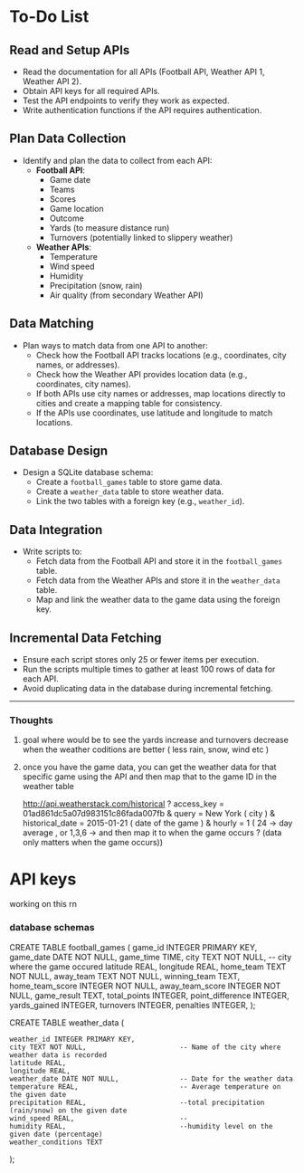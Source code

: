 # To-Do List

## Read and Setup APIs
- Read the documentation for all APIs (Football API, Weather API 1, Weather API 2).
- Obtain API keys for all required APIs.
- Test the API endpoints to verify they work as expected.
- Write authentication functions if the API requires authentication.

## Plan Data Collection
- Identify and plan the data to collect from each API:
  - **Football API**:
    - Game date
    - Teams
    - Scores
    - Game location
    - Outcome
    - Yards (to measure distance run)
    - Turnovers (potentially linked to slippery weather)
  - **Weather APIs**:
    - Temperature
    - Wind speed
    - Humidity
    - Precipitation (snow, rain)
    - Air quality (from secondary Weather API)

## Data Matching
- Plan ways to match data from one API to another:
  - Check how the Football API tracks locations (e.g., coordinates, city names, or addresses).
  - Check how the Weather API provides location data (e.g., coordinates, city names).
  - If both APIs use city names or addresses, map locations directly to cities and create a mapping table for consistency.
  - If the APIs use coordinates, use latitude and longitude to match locations.

## Database Design
- Design a SQLite database schema:
  - Create a `football_games` table to store game data.
  - Create a `weather_data` table to store weather data.
  - Link the two tables with a foreign key (e.g., `weather_id`).

## Data Integration
- Write scripts to:
  - Fetch data from the Football API and store it in the `football_games` table.
  - Fetch data from the Weather APIs and store it in the `weather_data` table.
  - Map and link the weather data to the game data using the foreign key.

## Incremental Data Fetching
- Ensure each script stores only 25 or fewer items per execution.
- Run the scripts multiple times to gather at least 100 rows of data for each API.
- Avoid duplicating data in the database during incremental fetching.

----------------------------------------------------------
### Thoughts
1. goal where would be to see the yards increase and turnovers decrease when the weather coditions are better ( less rain, snow, wind etc )

2. once you have the game data, you can get the weather data for that specific game using the API and then map that to the game ID in the weather table 
    
    http://api.weatherstack.com/historical
    ? access_key = 01ad861dc5a07d983151c86fada007fb
    & query = New York ( city )
    & historical_date = 2015-01-21 ( date of the game )
    & hourly = 1 ( 24 -> day average , or 1,3,6 -> and then map it to when the game occurs ? (data only matters when the game occurs))



# API keys 
working on this rn

### database schemas 

CREATE TABLE football_games (
    game_id INTEGER PRIMARY KEY,
    game_date DATE NOT NULL,
    game_time TIME,
    city TEXT NOT NULL,   -- city where the game occured
    latitude REAL, 
    longitude REAL,
    home_team TEXT NOT NULL, 
    away_team TEXT NOT NULL,
    winning_team TEXT,
    home_team_score INTEGER NOT NULL,
    away_team_score INTEGER NOT NULL,
    game_result TEXT,
    total_points INTEGER,
    point_difference INTEGER,
    yards_gained INTEGER,
    turnovers INTEGER,
    penalties INTEGER,
);
 

CREATE TABLE weather_data (
    
    weather_id INTEGER PRIMARY KEY,           
    city TEXT NOT NULL,                       -- Name of the city where weather data is recorded
    latitude REAL,                            
    longitude REAL,                           
    weather_date DATE NOT NULL,               -- Date for the weather data
    temperature REAL,                         -- Average temperature on the given date
    precipitation REAL,                       --total precipitation (rain/snow) on the given date
    wind_speed REAL,                          --
    humidity REAL,                            --humidity level on the given date (percentage)
    weather_conditions TEXT                   
);



